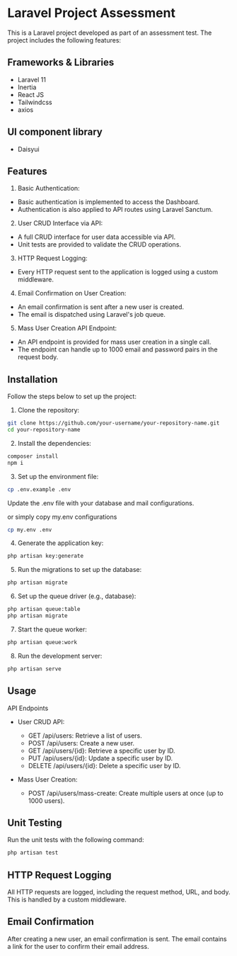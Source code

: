 # Laravel Project Assessment

This is a Laravel project developed as part of an assessment test. The project includes the following features:

## Frameworks & Libraries

-   Laravel 11
-   Inertia
-   React JS
-   Tailwindcss
-   axios

## UI component library

-   Daisyui

## Features

1. Basic Authentication:

-   Basic authentication is implemented to access the Dashboard.
-   Authentication is also applied to API routes using Laravel Sanctum.

2. User CRUD Interface via API:

-   A full CRUD interface for user data accessible via API.
-   Unit tests are provided to validate the CRUD operations.

3. HTTP Request Logging:

-   Every HTTP request sent to the application is logged using a custom middleware.

4. Email Confirmation on User Creation:

-   An email confirmation is sent after a new user is created.
-   The email is dispatched using Laravel's job queue.

5. Mass User Creation API Endpoint:

-   An API endpoint is provided for mass user creation in a single call.
-   The endpoint can handle up to 1000 email and password pairs in the request body.

## Installation

Follow the steps below to set up the project:

1. Clone the repository:

```bash
git clone https://github.com/your-username/your-repository-name.git
cd your-repository-name
```

2. Install the dependencies:

```bash
composer install
npm i
```

3. Set up the environment file:

```bash
cp .env.example .env
```

Update the .env file with your database and mail configurations.

or simply copy my.env configurations

```bash
cp my.env .env
```

4. Generate the application key:

```bash
php artisan key:generate
```

5. Run the migrations to set up the database:

```bash
php artisan migrate
```

6. Set up the queue driver (e.g., database):

```bash
php artisan queue:table
php artisan migrate
```

7. Start the queue worker:

```bash
php artisan queue:work
```

8. Run the development server:

```bash
php artisan serve
```

## Usage

API Endpoints

-   User CRUD API:

    -   GET /api/users: Retrieve a list of users.
    -   POST /api/users: Create a new user.
    -   GET /api/users/{id}: Retrieve a specific user by ID.
    -   PUT /api/users/{id}: Update a specific user by ID.
    -   DELETE /api/users/{id}: Delete a specific user by ID.

-   Mass User Creation:

    -   POST /api/users/mass-create: Create multiple users at once (up to 1000 users).

## Unit Testing

Run the unit tests with the following command:

```bash
php artisan test
```

## HTTP Request Logging

All HTTP requests are logged, including the request method, URL, and body. This is handled by a custom middleware.

## Email Confirmation

After creating a new user, an email confirmation is sent. The email contains a link for the user to confirm their email address.
